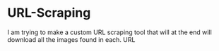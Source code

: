 # URL-Scraping
I am trying to make a custom URL scraping tool that will at the end will download all the images found in each. URL
